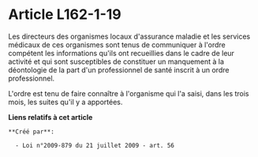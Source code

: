 # Article L162-1-19

Les directeurs des organismes locaux d'assurance maladie et les services médicaux de ces organismes sont tenus de communiquer
à l'ordre compétent les informations qu'ils ont recueillies dans le cadre de leur activité et qui sont susceptibles de
constituer un manquement à la déontologie de la part d'un professionnel de santé inscrit à un ordre professionnel. 

L'ordre est tenu de faire connaître à l'organisme qui l'a saisi, dans les trois mois, les suites qu'il y a apportées.

**Liens relatifs à cet article**

	**Créé par**:

	  - Loi n°2009-879 du 21 juillet 2009 - art. 56
